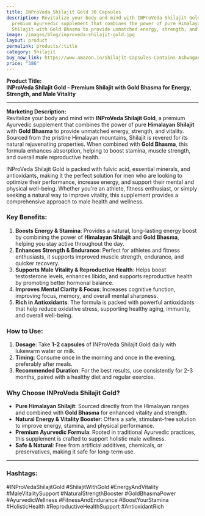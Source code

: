 ```yaml
---
title: INProVeda Shilajit Gold 30 Capsules
description: Revitalize your body and mind with INProVeda Shilajit Gold, a
  premium Ayurvedic supplement that combines the power of pure Himalayan
  Shilajit with Gold Bhasma to provide unmatched energy, strength, and vitality.
image: /images/blog/inproveda-shilajit-gold.jpg
layout: product
permalink: products/:title
category: Shilajit
buy_now_link: https://www.amazon.in/Shilajit-Capsules-Contains-Ashwagandha-Ayurvedic/dp/B0D2PC8KVH/ref=sr_1_34?crid=1YY2DLXEMCWUZ&tag=ayushmonk-21
price: "386"
---
```

**Product Title:**  
**INProVeda Shilajit Gold – Premium Shilajit with Gold Bhasma for Energy, Strength, and Male Vitality**

---

**Marketing Description:**  
Revitalize your body and mind with **INProVeda Shilajit Gold**, a premium Ayurvedic supplement that combines the power of pure **Himalayan Shilajit** with **Gold Bhasma** to provide unmatched energy, strength, and vitality. Sourced from the pristine Himalayan mountains, Shilajit is revered for its natural rejuvenating properties. When combined with **Gold Bhasma**, this formula enhances absorption, helping to boost stamina, muscle strength, and overall male reproductive health.

INProVeda Shilajit Gold is packed with fulvic acid, essential minerals, and antioxidants, making it the perfect solution for men who are looking to optimize their performance, increase energy, and support their mental and physical well-being. Whether you're an athlete, fitness enthusiast, or simply seeking a natural way to improve vitality, this supplement provides a comprehensive approach to male health and wellness.

### **Key Benefits**:
1. **Boosts Energy & Stamina**: Provides a natural, long-lasting energy boost by combining the power of **Himalayan Shilajit** and **Gold Bhasma**, helping you stay active throughout the day.
2. **Enhances Strength & Endurance**: Perfect for athletes and fitness enthusiasts, it supports improved muscle strength, endurance, and quicker recovery.
3. **Supports Male Vitality & Reproductive Health**: Helps boost testosterone levels, enhances libido, and supports reproductive health by promoting better hormonal balance.
4. **Improves Mental Clarity & Focus**: Increases cognitive function, improving focus, memory, and overall mental sharpness.
5. **Rich in Antioxidants**: The formula is packed with powerful antioxidants that help reduce oxidative stress, supporting healthy aging, immunity, and overall well-being.

### **How to Use**:
1. **Dosage**: Take **1-2 capsules** of INProVeda Shilajit Gold daily with lukewarm water or milk.
2. **Timing**: Consume once in the morning and once in the evening, preferably after meals.
3. **Recommended Duration**: For the best results, use consistently for 2-3 months, paired with a healthy diet and regular exercise.

### **Why Choose INProVeda Shilajit Gold?**
- **Pure Himalayan Shilajit**: Sourced directly from the Himalayan ranges and combined with **Gold Bhasma** for enhanced vitality and strength.
- **Natural Energy & Vitality Booster**: Offers a safe, stimulant-free solution to improve energy, stamina, and physical performance.
- **Premium Ayurvedic Formula**: Rooted in traditional Ayurvedic practices, this supplement is crafted to support holistic male wellness.
- **Safe & Natural**: Free from artificial additives, chemicals, or preservatives, making it safe for long-term use.

---

### **Hashtags**:  
#INProVedaShilajitGold #ShilajitWithGold #EnergyAndVitality #MaleVitalitySupport #NaturalStrengthBooster #GoldBhasmaPower #AyurvedicWellness #FitnessAndEndurance #BoostYourStamina #HolisticHealth #ReproductiveHealthSupport #AntioxidantRich
